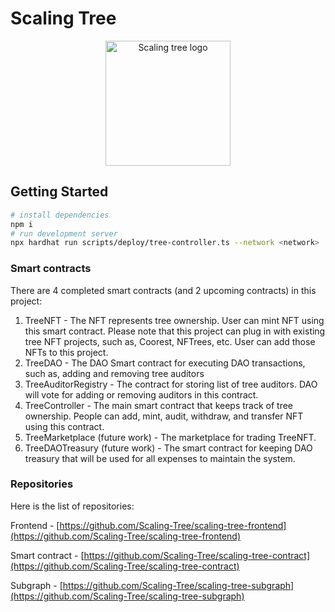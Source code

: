# Scaling Tree

<p align="center">
  <img src="https://scalingtree.0xwa.run/_next/image?url=%2Fimages%2Flogo_scaling_tree.png&w=640&q=75" width="200" alt="Scaling tree logo" />
</p>


## Getting Started

```bash
# install dependencies
npm i
# run development server
npx hardhat run scripts/deploy/tree-controller.ts --network <network>
```
### Smart contracts
There are 4 completed smart contracts (and 2 upcoming contracts) in this project:
1. TreeNFT - The NFT represents tree ownership. User can mint NFT using this smart contract. Please note that this project can plug in with existing tree NFT projects, such as, Coorest, NFTrees, etc. User can add those NFTs to this project.
2. TreeDAO - The DAO Smart contract for executing DAO transactions, such as, adding and removing tree auditors
3. TreeAuditorRegistry - The contract for storing list of tree auditors. DAO will vote for adding or removing auditors in this contract.
4. TreeController - The main smart contract that keeps track of tree ownership. People can add, mint, audit, withdraw, and transfer NFT using this contract.
5. TreeMarketplace (future work) - The marketplace for trading TreeNFT.
6. TreeDAOTreasury (future work) - The smart contract for keeping DAO treasury that will be used for all expenses to maintain the system.

### Repositories

Here is the list of repositories:

Frontend - [https://github.com/Scaling-Tree/scaling-tree-frontend](https://github.com/Scaling-Tree/scaling-tree-frontend)

Smart contract - [https://github.com/Scaling-Tree/scaling-tree-contract](https://github.com/Scaling-Tree/scaling-tree-contract)

Subgraph - [https://github.com/Scaling-Tree/scaling-tree-subgraph](https://github.com/Scaling-Tree/scaling-tree-subgraph)